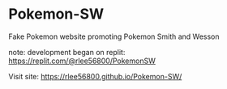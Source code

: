 # Pokemon-SW
 Fake Pokemon website promoting Pokemon Smith and Wesson

 note: development began on replit: https://replit.com/@rlee56800/PokemonSW

Visit site: https://rlee56800.github.io/Pokemon-SW/